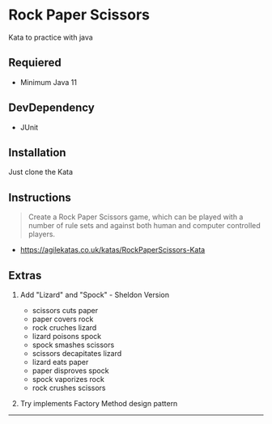 # Rock Paper Scissors

Kata to practice with java


## Requiered

- Minimum Java 11
## DevDependency
- JUnit
## Installation

Just clone the Kata

    
## Instructions

> Create a Rock Paper Scissors game, which can be played with a number of rule sets and against both human and computer controlled players.

- https://agilekatas.co.uk/katas/RockPaperScissors-Kata


## Extras

1. Add "Lizard" and "Spock" - Sheldon Version

    * scissors cuts paper
    * paper covers rock
    * rock cruches lizard
    * lizard poisons spock
    * spock smashes scissors
    * scissors decapitates lizard
    * lizard eats paper
    * paper disproves spock
    * spock vaporizes rock
    * rock crushes scissors

2. Try implements Factory Method design pattern


-------------------------------------------------------------------------------------------
